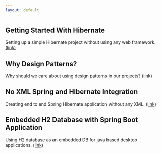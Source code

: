 ```yaml
---
layout: default
---
```


## Getting Started With Hibernate
Setting up a simple Hibernate project without using any web framework. [(link)](/post/getting-started-with-hibernate/)


## Why Design Patterns?
Why should we care about using design patterns in our projects? [(link)](/post/why-design-patterns/)


## No XML Spring and Hibernate Integration
Creating end to end Spring Hibernate application without any XML. [(link)](/post/no-xml-spring-and-hibernate-integration/)


## Embedded H2 Database with Spring Boot Application
Using H2 database as an embedded DB for java based desktop applications. [(link)](/post/embedded-h2-database-with-spring-boot-application/)
